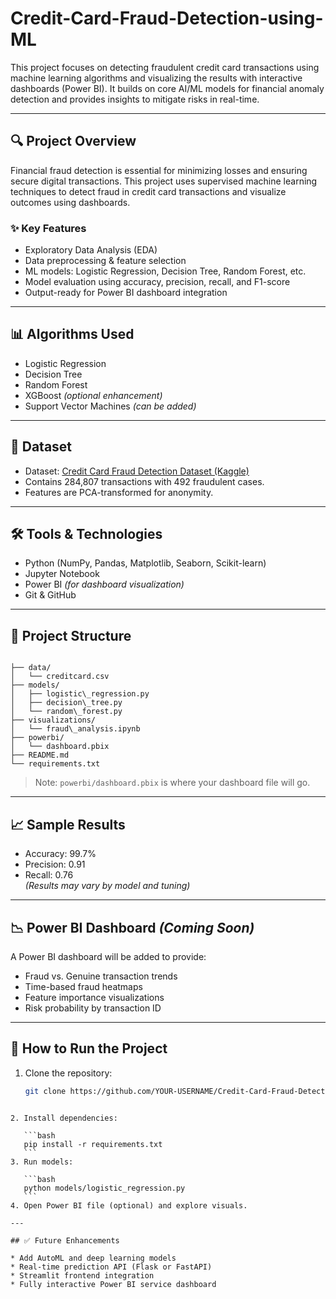 # Credit-Card-Fraud-Detection-using-ML
This project focuses on detecting fraudulent credit card transactions using machine learning algorithms and visualizing the results with interactive dashboards (Power BI). It builds on core AI/ML models for financial anomaly detection and provides insights to mitigate risks in real-time.

---

## 🔍 Project Overview

Financial fraud detection is essential for minimizing losses and ensuring secure digital transactions. This project uses supervised machine learning techniques to detect fraud in credit card transactions and visualize outcomes using dashboards.

### ✨ Key Features
- Exploratory Data Analysis (EDA)
- Data preprocessing & feature selection
- ML models: Logistic Regression, Decision Tree, Random Forest, etc.
- Model evaluation using accuracy, precision, recall, and F1-score
- Output-ready for Power BI dashboard integration

---

## 📊 Algorithms Used
- Logistic Regression
- Decision Tree
- Random Forest
- XGBoost *(optional enhancement)*
- Support Vector Machines *(can be added)*

---

## 🧾 Dataset

- Dataset: [Credit Card Fraud Detection Dataset (Kaggle)](https://www.kaggle.com/mlg-ulb/creditcardfraud)
- Contains 284,807 transactions with 492 fraudulent cases.
- Features are PCA-transformed for anonymity.

---

## 🛠️ Tools & Technologies
- Python (NumPy, Pandas, Matplotlib, Seaborn, Scikit-learn)
- Jupyter Notebook
- Power BI *(for dashboard visualization)*
- Git & GitHub

---

## 📂 Project Structure

```

├── data/
│   └── creditcard.csv
├── models/
│   ├── logistic\_regression.py
│   ├── decision\_tree.py
│   └── random\_forest.py
├── visualizations/
│   └── fraud\_analysis.ipynb
├── powerbi/
│   └── dashboard.pbix
├── README.md
└── requirements.txt

````

> Note: `powerbi/dashboard.pbix` is where your dashboard file will go.

---

## 📈 Sample Results

- Accuracy: 99.7%
- Precision: 0.91
- Recall: 0.76  
*(Results may vary by model and tuning)*

---

## 📉 Power BI Dashboard *(Coming Soon)*

A Power BI dashboard will be added to provide:
- Fraud vs. Genuine transaction trends
- Time-based fraud heatmaps
- Feature importance visualizations
- Risk probability by transaction ID

---

## 🚀 How to Run the Project

1. Clone the repository:
   ```bash
   git clone https://github.com/YOUR-USERNAME/Credit-Card-Fraud-Detection-Using-Machine-Learning.git
````

2. Install dependencies:

   ```bash
   pip install -r requirements.txt
   ```
3. Run models:

   ```bash
   python models/logistic_regression.py
   ```
4. Open Power BI file (optional) and explore visuals.

---

## ✅ Future Enhancements

* Add AutoML and deep learning models
* Real-time prediction API (Flask or FastAPI)
* Streamlit frontend integration
* Fully interactive Power BI service dashboard
